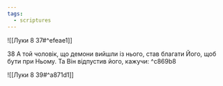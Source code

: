 ```yaml
---
tags:
  - scriptures
---
```


![[Луки 8 37#^efeae1]]

38 А той чоловік, що демони вийшли із нього, став благати Його, щоб бути при Ньому. Та Він відпустив його, кажучи: ^c869b8

![[Луки 8 39#^a871d1]]
